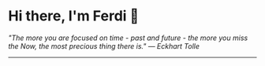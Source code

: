 <h1>Hi there, I'm Ferdi 👋</h1>

<p><em>
  "The more you are focused on time - past and future - the more you miss the Now, the most precious thing there is." — Eckhart Tolle
</em></p>

---
